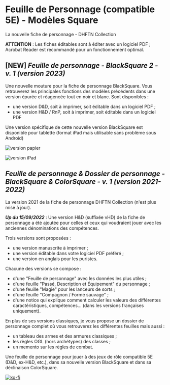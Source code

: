 # Feuille de Personnage (compatible 5E) - Modèles Square
La nouvelle fiche de personnage - DHFTN Collection

**ATTENTION** : Les fiches éditables sont à éditer avec un logiciel PDF ; Acrobat Reader est recommandé pour un fonctionnement optimal.

## [NEW] _Feuille de personnage - BlackSquare 2 - v. 1 (version 2023)_

Une nouvelle mouture pour la fiche de personnage BlackSquare. Vous retrouverez les principales fonctions des modèles précédents dans une version épurée et réagencée tout en noir et blanc.
Sont disponibles : 
- une version D&D, soit à imprimer, soit éditable dans un logiciel PDF ;
- une version H&D / RnP, soit à imprimer, soit éditable dans un logiciel PDF

Une version spécifique de cette nouvelle version BlackSquare est disponible pour tablette (format iPad mais utilisable sans problème sous Android)

![version papier](https://black-book-editions.fr/contenu/users/78375/image/mockup.jpg)

![version iPad](https://black-book-editions.fr/contenu/users/78375/image/bs_ipad_mockup.jpg)

## _Feuille de personnage & Dossier de personnage - BlackSquare & ColorSquare - v. 1 (version 2021-2022)_
La version 2021 de la fiche de personnage DHFTN Collection (n'est plus mise à jour). 

***Up du 15/09/2022*** : Une version H&D (suffixée vHD) de la fiche de personnage a été ajoutée pour celles et ceux qui voudraient jouer avec les anciennes dénominations des compétences. 

Trois versions sont proposées : 
- une version manuscrite à imprimer ;
- une version éditable dans votre logiciel PDF préféré ;
- une version en anglais pour les puristes.

Chacune des versions se compose : 
- d'une "Feuille de personnage" avec les données les plus utiles ;
- d'une feuille "Passé, Description et Équipement" du personnage ;
- d'une feuille "Magie" pour les lanceurs de sorts ;
- d'une feuille "Compagnon / Forme sauvage" ;
- d'une notice qui explique comment calculer les valeurs des différentes caractéristiques, compétences... (dans les versions françaises uniquement).

En plus de ses versions classiques, je vous propose un dossier de personnage complet où vous retrouverez les différentes feuilles mais aussi : 
- un tableau des armes et des armures classiques ;
- les règles OGL (hors archétypes) des classes ;
- un memento sur les règles de combat.


Une feuille de personnage pour jouer à des jeux de rôle compatible 5E (D&D, ex-H&D, etc.), dans sa nouvelle version BlackSquare et dans sa déclinaison ColorSquare.

[![ko-fi](https://ko-fi.com/img/githubbutton_sm.svg)](https://ko-fi.com/X8X047X1L)
